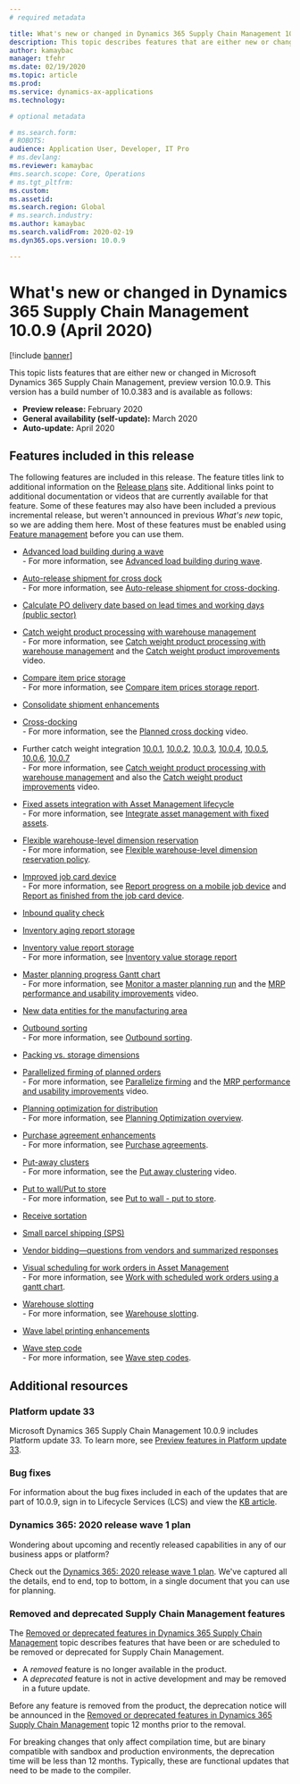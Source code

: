 ```yaml
---
# required metadata

title: What's new or changed in Dynamics 365 Supply Chain Management 10.0.9 (April 2020)
description: This topic describes features that are either new or changed in Dynamics 365 Supply Chain Management 10.0.9. 
author: kamaybac
manager: tfehr
ms.date: 02/19/2020
ms.topic: article
ms.prod: 
ms.service: dynamics-ax-applications
ms.technology: 

# optional metadata

# ms.search.form: 
# ROBOTS: 
audience: Application User, Developer, IT Pro
# ms.devlang: 
ms.reviewer: kamaybac
#ms.search.scope: Core, Operations
# ms.tgt_pltfrm: 
ms.custom: 
ms.assetid: 
ms.search.region: Global
# ms.search.industry: 
ms.author: kamaybac
ms.search.validFrom: 2020-02-19 
ms.dyn365.ops.version: 10.0.9

---
```

# What's new or changed in Dynamics 365 Supply Chain Management 10.0.9 (April 2020)

[!include [banner](../includes/banner.md)]

This topic lists features that are either new or changed in Microsoft Dynamics 365 Supply Chain Management, preview version 10.0.9. This version has a build number of 10.0.383 and is available as follows:

- **Preview release:** February 2020
- **General availability (self-update):** March 2020
- **Auto-update:** April 2020

## Features included in this release

The following features are included in this release. The feature titles link to additional information on the [Release plans](https://docs.microsoft.com/dynamics365/release-plans/) site. Additional links point to additional documentation or videos that are currently available for that feature. Some of these features may also have been included a previous incremental release, but weren't announced in previous *What's new* topic, so we are adding them here. Most of these features must be enabled using [Feature management](../../fin-ops-core/fin-ops/get-started/feature-management/feature-management-overview.md) before you can use them.

- [Advanced load building during a wave](https://docs.microsoft.com/dynamics365-release-plan/2019wave2/dynamics365-supply-chain-management/advanced-load-building-during-wave)<br> - For more information, see [Advanced load building during wave](../warehousing/advanced-load-building-during-wave.md).

- [Auto-release shipment for cross dock](https://docs.microsoft.com/dynamics365-release-plan/2019wave2/dynamics365-supply-chain-management/auto-release-shipment-cross-dock)<br> - For more information, see [Auto-release shipment for cross-docking](../warehousing/auto-release-shipment-for-cross-docking.md).

- [Calculate PO delivery date based on lead times and working days (public sector)](https://docs.microsoft.com/dynamics365-release-plan/2020wave1/dynamics365-supply-chain-management/calculate-po-delivery-date-based-lead-times-working-days-public-sector)

- [Catch weight product processing with warehouse management](https://docs.microsoft.com/dynamics365-release-plan/2020wave1/dynamics365-supply-chain-management/catch-weight-product-processing-warehouse-management)<br> - For more information, see [Catch weight product processing with warehouse management](../warehousing/catch-weight-processing.md) and the [Catch weight product improvements](https://www.microsoft.com/videoplayer/embed/RE4jzx8) video.

- [Compare item price storage](https://docs.microsoft.com/dynamics365-release-plan/2020wave1/dynamics365-supply-chain-management/compare-item-price-storage)<br> - For more information, see [Compare item prices storage report](../cost-management/compare-item-price.md).

- [Consolidate shipment enhancements](https://docs.microsoft.com/dynamics365-release-plan/2019wave2/dynamics365-supply-chain-management/consolidate-shipment-enhancements)

- [Cross-docking](https://docs.microsoft.com/dynamics365-release-plan/2019wave2/dynamics365-supply-chain-management/planned-cross-docking)<br> - For more information, see the [Planned cross docking](https://www.microsoft.com/videoplayer/embed/RE4f7LF) video.

- Further catch weight integration [10.0.1](https://docs.microsoft.com/dynamics365-release-plan/2019wave2/dynamics365-supply-chain-management/further-catch-weight-integration-10.0.1), [10.0.2](https://docs.microsoft.com/dynamics365-release-plan/2019wave2/dynamics365-supply-chain-management/further-catch-weight-integration-10.0.2), [10.0.3](https://docs.microsoft.com/dynamics365-release-plan/2019wave2/dynamics365-supply-chain-management/further-catch-weight-integration-10.0.3), [10.0.4](https://docs.microsoft.com/dynamics365-release-plan/2019wave2/dynamics365-supply-chain-management/further-catch-weight-integration-10.0.4), [10.0.5](https://docs.microsoft.com/dynamics365-release-plan/2019wave2/dynamics365-supply-chain-management/further-catch-weight-integration-10.0.5), [10.0.6](https://docs.microsoft.com/dynamics365-release-plan/2019wave2/dynamics365-supply-chain-management/further-catch-weight-integration-10.0.6), [10.0.7](https://docs.microsoft.com/dynamics365-release-plan/2019wave2/dynamics365-supply-chain-management/further-catch-weight-integration-10.0.7)<br> - For more information, see [Catch weight product processing with warehouse management](../warehousing/catch-weight-processing.md) and also the [Catch weight product improvements](https://www.microsoft.com/videoplayer/embed/RE4jzx8) video.

- [Fixed assets integration with Asset Management lifecycle](https://docs.microsoft.com/dynamics365-release-plan/2020wave1/dynamics365-supply-chain-management/fixed-assets-integration-asset-management-lifecycle)<br> - For more information, see [Integrate asset management with fixed assets](../asset-management/integration-to-fixed-assets/fixed-asset-integration.md).

- [Flexible warehouse-level dimension reservation](https://docs.microsoft.com/dynamics365-release-plan/2019wave2/dynamics365-supply-chain-management/flexible-warehouse-level-dimension-reservation)<br> - For more information, see [Flexible warehouse-level dimension reservation policy](../warehousing/flexible-warehouse-level-dimension-reservation.md).

- [Improved job card device](https://docs.microsoft.com/dynamics365-release-plan/2020wave1/dynamics365-supply-chain-management/improved-job-card-device)<br> - For more information, see [Report progress on a mobile job device](../production-control/tasks/report-progress-mobile-job-device.md) and [Report as finished from the job card device](../production-control/report-finished-job-device.md).

- [Inbound quality check](https://docs.microsoft.com/dynamics365-release-plan/2019wave2/dynamics365-supply-chain-management/inbound-quality-check)

- [Inventory aging report storage](https://docs.microsoft.com/dynamics365-release-plan/2019wave2/dynamics365-supply-chain-management/inventory-aging-report-storage)

- [Inventory value report storage](https://docs.microsoft.com/dynamics365-release-plan/2019wave2/dynamics365-supply-chain-management/inventory-value-report-storage)<br> - For more information, see [Inventory value storage report](../cost-management/inventory-value-report-storage.md)

- [Master planning progress Gantt chart](https://docs.microsoft.com/dynamics365-release-plan/2019wave2/dynamics365-supply-chain-management/master-planning-progress-gantt-chart)<br> - For more information, see [Monitor a master planning run](../master-planning/tasks/monitor-master-planning-run.md) and the [MRP performance and usability improvements](https://www.microsoft.com/videoplayer/embed/RE4myrJ) video.

- [New data entities for the manufacturing area](https://docs.microsoft.com/dynamics365-release-plan/2020wave1/dynamics365-supply-chain-management/new-data-entities-manufacturing-area)

- [Outbound sorting](https://docs.microsoft.com/dynamics365-release-plan/2019wave2/dynamics365-supply-chain-management/outbound-sorting)<br> - For more information, see [Outbound sorting](../warehousing/outbound-sorting.md).

- [Packing vs. storage dimensions](https://docs.microsoft.com/dynamics365-release-plan/2019wave2/dynamics365-supply-chain-management/packing-vs.-storage-dimensions)

- [Parallelized firming of planned orders](https://docs.microsoft.com/dynamics365-release-plan/2019wave2/dynamics365-supply-chain-management/parallelized-firming-planned-orders)<br> - For more information, see [Parallelize firming](../master-planning/maintain-planned-orders.md#parallelize-firming) and the [MRP performance and usability improvements](https://www.microsoft.com/videoplayer/embed/RE4myrJ) video.

- [Planning optimization for distribution](https://docs.microsoft.com/dynamics365-release-plan/2019wave2/dynamics365-supply-chain-management/planning-optimization-distribution)<br> - For more information, see [Planning Optimization overview](../master-planning/planning-optimization/planning-optimization-overview.md).

- [Purchase agreement enhancements](https://docs.microsoft.com/dynamics365-release-plan/2019wave2/dynamics365-supply-chain-management/purchase-agreement-enhancements)<br> - For more information, see [Purchase agreements](../procurement/purchase-agreements.md).

- [Put-away clusters](https://docs.microsoft.com/dynamics365-release-plan/2019wave2/dynamics365-supply-chain-management/put-away-clusters) <br> - For more information, see  the [Put away clustering](https://www.microsoft.com/videoplayer/embed/RE4f5aB) video.

- [Put to wall/Put to store](https://docs.microsoft.com/dynamics365-release-plan/2019wave2/dynamics365-supply-chain-management/put-wallput-store)<br> - For more information, see [Put to wall - put to store](../warehousing/put-to-wall-put-to-store.md).

- [Receive sortation](https://docs.microsoft.com/dynamics365-release-plan/2019wave2/dynamics365-supply-chain-management/receive-sortation)

- [Small parcel shipping (SPS)](https://docs.microsoft.com/dynamics365-release-plan/2019wave2/dynamics365-supply-chain-management/small-package-shipping-sps)

- [Vendor bidding—questions from vendors and summarized responses](https://docs.microsoft.com/dynamics365-release-plan/2019wave2/dynamics365-supply-chain-management/vendor-bidding-questions-vendors-summarized-responses)

- [Visual scheduling for work orders in Asset Management](https://docs.microsoft.com/dynamics365-release-plan/2020wave1/dynamics365-supply-chain-management/visual-scheduling-work-orders-asset-management)<br> - For more information, see [Work with scheduled work orders using a gantt chart](../asset-management/work-order-scheduling/schedule-work-orders.md#gantt).

- [Warehouse slotting](https://docs.microsoft.com/dynamics365-release-plan/2019wave2/dynamics365-supply-chain-management/warehouse-slotting)<br> - For more information, see [Warehouse slotting](../warehousing/warehouse-slotting.md).

- [Wave label printing enhancements](https://docs.microsoft.com/dynamics365-release-plan/2019wave2/dynamics365-supply-chain-management/wave-label-printing-enhancements)

- [Wave step code](https://docs.microsoft.com/dynamics365-release-plan/2019wave2/dynamics365-supply-chain-management/wave-step-code)<br> - For more information, see [Wave step codes](../warehousing/wave-step-codes.md).

## Additional resources

### Platform update 33

Microsoft Dynamics 365 Supply Chain Management 10.0.9 includes Platform update 33. To learn more, see [Preview features in Platform update 33](../../fin-ops-core/dev-itpro/get-started/whats-new-platform-update-33.md).

### Bug fixes

For information about the bug fixes included in each of the updates that are part of 10.0.9, sign in to Lifecycle Services (LCS) and view the [KB article](https://fix.lcs.dynamics.com/Issue/Details?bugId=415034&dbType=3&qc=7bdf05cf1859a5a56f4b9c0dae88fa1653d489181b3a2c1f19429225daf5724b).

### Dynamics 365: 2020 release wave 1 plan

Wondering about upcoming and recently released capabilities in any of our business apps or platform?

Check out the [Dynamics 365: 2020 release wave 1 plan](https://docs.microsoft.com/dynamics365-release-plan/2020wave1/index). We've captured all the details, end to end, top to bottom, in a single document that you can use for planning.

### Removed and deprecated Supply Chain Management features

The [Removed or deprecated features in Dynamics 365 Supply Chain Management](removed-deprecated-features-scm-updates.md) topic describes features that have been or are scheduled to be removed or deprecated for Supply Chain Management.

- A *removed* feature is no longer available in the product.
- A *deprecated* feature is not in active development and may be removed in a future update.

Before any feature is removed from the product, the deprecation notice will be announced in the [Removed or deprecated features in Dynamics 365 Supply Chain Management](removed-deprecated-features-scm-updates.md) topic 12 months prior to the removal.

For breaking changes that only affect compilation time, but are binary compatible with sandbox and production environments, the deprecation time will be less than 12 months. Typically, these are functional updates that need to be made to the compiler.
